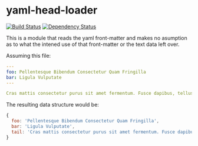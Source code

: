 # yaml-head-loader

[![Build Status](https://travis-ci.org/frob/yaml-head-loader.svg?branch=1.1.x)](https://travis-ci.org/frob/yaml-head-loader) [![Dependency Status](https://david-dm.org/frob/yaml-head-loader.svg)](https://david-dm.org/frob/yaml-head-loader) 

This is a module that reads the yaml front-matter and makes no asumption as to what the intened use of that front-matter or the text data left over.

Assuming this file:

```yaml
---
foo: Pellentesque Bibendum Consectetur Quam Fringilla
bar: Ligula Vulputate
---

Cras mattis consectetur purus sit amet fermentum. Fusce dapibus, tellus ac cursus commodo, tortor mauris condimentum nibh, ut fermentum massa justo sit amet risus.
```

The resulting data structure would be:

```js
{
  foo: 'Pellentesque Bibendum Consectetur Quam Fringilla',
  bar: 'Ligula Vulputate',
  tail: 'Cras mattis consectetur purus sit amet fermentum. Fusce dapibus, tellus ac cursus commodo, tortor mauris condimentum nibh, ut fermentum massa justo sit amet risus.'
}
```
